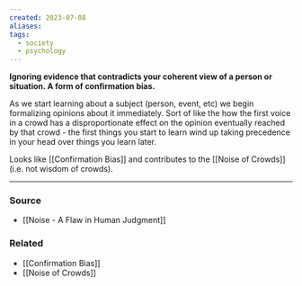 ```yaml
---
created: 2023-07-08
aliases: 
tags:
  - society
  - psychology
---
```

**Ignoring evidence that contradicts your coherent view of a person or situation. A form of confirmation bias.**

As we start learning about a subject (person, event, etc) we begin formalizing opinions about it immediately. Sort of like the how the first voice in a crowd has a disproportionate effect on the opinion eventually reached by that crowd - the first things you start to learn wind up taking precedence in your head over things you learn later.

Looks like [[Confirmation Bias]] and contributes to the [[Noise of Crowds]] (i.e. not wisdom of crowds). 

---

### Source
- [[Noise - A Flaw in Human Judgment]]

### Related
- [[Confirmation Bias]] 
- [[Noise of Crowds]]